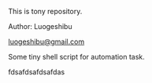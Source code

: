 This is tony repository.

Author: Luogeshibu

luogeshibu@gmail.com

Some tiny shell script for automation task.

fdsafdsafdsafdas

